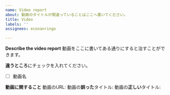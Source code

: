 ```yaml
---
name: Video report
about: 動画のタイトルが間違っていることはここへ書いてください。
title: Video
labels: ''
assignees: econanringo

---
```


**Describe the video report**
動画をここに書いてある通りにすると治すことができます。

**違うところ**にチェックを入れてください。
- [ ] 動画名

**動画に関すること**
動画のURL:
動画の**誤った**タイトル:
動画の**正しい**タイトル:
